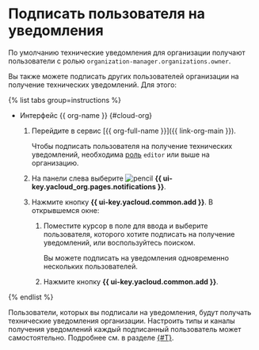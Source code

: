 # Подписать пользователя на уведомления

По умолчанию технические уведомления для организации получают пользователи с ролью `organization-manager.organizations.owner`.

Вы также можете подписать других пользователей организации на получение технических уведомлений. Для этого:

{% list tabs group=instructions %}

- Интерфейс {{ org-name }} {#cloud-org}

  1. Перейдите в сервис [{{ org-full-name }}]({{ link-org-main }}).
  
      Чтобы подписать пользователя на получение технических уведомлений, необходима [роль](../../iam/roles-reference.md#editor) `editor` или выше на организацию.
  1. На панели слева выберите ![pencil](../../_assets/console-icons/bell.svg) **{{ ui-key.yacloud_org.pages.notifications }}**.
  1. Нажмите кнопку **{{ ui-key.yacloud.common.add }}**. В открывшемся окне:

      1. Поместите курсор в поле для ввода и выберите пользователя, которого хотите подписать на получение уведомлений, или воспользуйтесь поиском.

          Вы можете подписать на уведомления одновременно нескольких пользователей.
      1. Нажмите кнопку **{{ ui-key.yacloud.common.add }}**.

{% endlist %}

Пользователи, которых вы подписали на уведомления, будут получать технические уведомления организации. Настроить типы и каналы получения уведомлений каждый подписанный пользователь может самостоятельно. Подробнее см. в разделе [{#T}](../../resource-manager/concepts/notify.md#notification-settings).